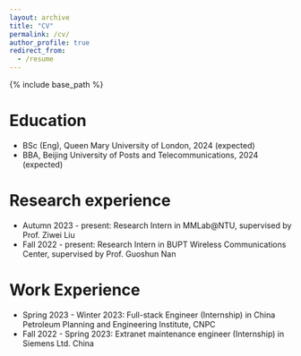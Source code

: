```yaml
---
layout: archive
title: "CV"
permalink: /cv/
author_profile: true
redirect_from:
  - /resume
---
```


{% include base_path %}

Education
======
* BSc (Eng), Queen Mary University of London, 2024 (expected)
* BBA, Beijing University of Posts and Telecommunications, 2024 (expected)

Research experience
======
* Autumn 2023 - present: Research Intern in MMLab@NTU, supervised by Prof. Ziwei Liu
* Fall 2022 - present: Research Intern in BUPT Wireless Communications Center, supervised by Prof. Guoshun Nan
  
Work Experience
======
* Spring 2023 - Winter 2023: Full-stack Engineer (Internship) in China Petroleum Planning and Engineering Institute, CNPC
* Fall 2022 - Spring 2023: Extranet maintenance engineer (Internship) in Siemens Ltd. China


